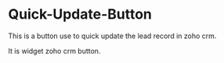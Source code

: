 # Quick-Update-Button

This is a button use to quick update the lead record in zoho crm.

It is widget zoho crm button.
